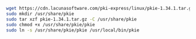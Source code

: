 ﻿```sh
wget https://cdn.lacunasoftware.com/pki-express/linux/pkie-1.34.1.tar.gz
sudo mkdir /usr/share/pkie
sudo tar xzf pkie-1.34.1.tar.gz -C /usr/share/pkie
sudo chmod +x /usr/share/pkie/pkie
sudo ln -s /usr/share/pkie/pkie /usr/local/bin/pkie
```
